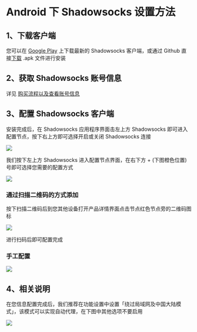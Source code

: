 # Android 下 Shadowsocks 设置方法

## 1、下载客户端

您可以在 [Google Play](https://play.google.com/store/apps/details?id=com.github.shadowsocks) 上下载最新的 Shadowsocks 客户端，或通过 Github 直接[下载](https://github.com/shadowsocks/shadowsocks-android/releases) .apk 文件进行安装

## 2、获取 Shadowsocks 账号信息

详见 [购买流程以及查看账号信息](https://github.com/Shadowsocks-Wiki/shadowsocks/blob/master/1-buy-shadowsocks.md)

## 3、配置 Shadowsocks 客户端

安装完成后，在 Shadowsocks 应用程序界面击左上方 Shadowsocks 即可进入配置节点，按下右上方即可选择开启或关闭 Shadowsocks 连接

![](https://ooo.0o0.ooo/2017/01/04/586d09b4a78a9.png)

我们按下左上方 Shadowsocks 进入配置节点界面，在右下方 + (下图橙色位置)号即可选择您需要的配置方式

![](https://ooo.0o0.ooo/2017/01/04/586d09d392dda.png)

### 通过扫描二维码的方式添加

按下扫描二维码后到您其他设备打开产品详情界面点击节点红色节点旁的二维码图标

![](https://ooo.0o0.ooo/2017/01/04/586d0cae41e3b.png)

进行扫码后即可配置完成

### 手工配置

![](https://i.loli.net/2017/11/02/59fa8533ca17f.jpg)

## 4、相关说明

在您信息配置完成后，我们推荐在功能设置中设置「绕过局域网及中国大陆模式」，该模式可以实现自动代理，在下图中其他选项不要启用

![](https://ooo.0o0.ooo/2017/01/04/586d0a290c833.png)
